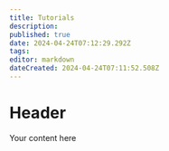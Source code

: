 ```yaml
---
title: Tutorials
description: 
published: true
date: 2024-04-24T07:12:29.292Z
tags: 
editor: markdown
dateCreated: 2024-04-24T07:11:52.508Z
---
```


# Header
Your content here